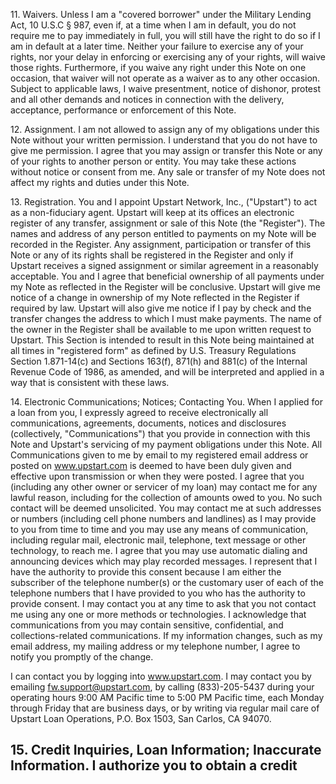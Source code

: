 <!-- PageHeader="DocuSign Envelope ID: DBA6052C-CD13-4FDA-828F-BB02701140B7" -->
<!-- PageHeader="Copy of the Electronic Original@ document managed by the eCore® On Demand (EOD™) Service." -->

11\.
Waivers. Unless I am a "covered borrower" under the Military Lending Act, 10 U.S.C § 987, even if,
at a time when I am in default, you do not require me to pay immediately in full, you will still have the right to
do so if I am in default at a later time. Neither your failure to exercise any of your rights, nor your delay in
enforcing or exercising any of your rights, will waive those rights. Furthermore, if you waive any right under
this Note on one occasion, that waiver will not operate as a waiver as to any other occasion. Subject to
applicable laws, I waive presentment, notice of dishonor, protest and all other demands and notices in
connection with the delivery, acceptance, performance or enforcement of this Note.

12\.
Assignment. I am not allowed to assign any of my obligations under this Note without your written
permission. I understand that you do not have to give me permission. I agree that you may assign or transfer
this Note or any of your rights to another person or entity. You may take these actions without notice or
consent from me. Any sale or transfer of my Note does not affect my rights and duties under this Note.

13\.
Registration. You and I appoint Upstart Network, Inc., ("Upstart") to act as a non-fiduciary agent.
Upstart will keep at its offices an electronic register of any transfer, assignment or sale of this Note (the
"Register"). The names and address of any person entitled to payments on my Note will be recorded in the
Register. Any assignment, participation or transfer of this Note or any of its rights shall be registered in the
Register and only if Upstart receives a signed assignment or similar agreement in a reasonably acceptable. You
and I agree that beneficial ownership of all payments under my Note as reflected in the Register will be
conclusive. Upstart will give me notice of a change in ownership of my Note reflected in the Register if
required by law. Upstart will also give me notice if I pay by check and the transfer changes the address to
which I must make payments. The name of the owner in the Register shall be available to me upon written
request to Upstart. This Section is intended to result in this Note being maintained at all times in "registered
form" as defined by U.S. Treasury Regulations Section 1.871-14(c) and Sections 163(f), 871(h) and 881(c) of
the Internal Revenue Code of 1986, as amended, and will be interpreted and applied in a way that is consistent
with these laws.

14\.
Electronic Communications; Notices; Contacting You. When I applied for a loan from you, I
expressly agreed to receive electronically all communications, agreements, documents, notices and disclosures
(collectively, "Communications") that you provide in connection with this Note and Upstart's servicing of my
payment obligations under this Note. All Communications given to me by email to my registered email
address or posted on www.upstart.com is deemed to have been duly given and effective upon transmission or
when they were posted. I agree that you (including any other owner or servicer of my loan) may contact me
for any lawful reason, including for the collection of amounts owed to you. No such contact will be deemed
unsolicited. You may contact me at such addresses or numbers (including cell phone numbers and landlines)
as I may provide to you from time to time and you may use any means of communication, including regular
mail, electronic mail, telephone, text message or other technology, to reach me. I agree that you may use
automatic dialing and announcing devices which may play recorded messages. I represent that I have the
authority to provide this consent because I am either the subscriber of the telephone number(s) or the
customary user of each of the telephone numbers that I have provided to you who has the authority to provide
consent. I may contact you at any time to ask that you not contact me using any one or more methods or
technologies. I acknowledge that communications from you may contain sensitive, confidential, and
collections-related communications. If my information changes, such as my email address, my mailing
address or my telephone number, I agree to notify you promptly of the change.

I can contact you by logging into www.upstart.com. I may contact you by emailing fw.support@upstart.com,
by calling (833)-205-5437 during your operating hours 9:00 AM Pacific time to 5:00 PM Pacific time, each
Monday through Friday that are business days, or by writing via regular mail care of Upstart Loan Operations,
P.O. Box 1503, San Carlos, CA 94070.


## 15. Credit Inquiries, Loan Information; Inaccurate Information. I authorize you to obtain a credit

<!-- PageFooter="The original document is owned by Velocity Investments, LLC and this copy was created on May 03, 2022 02:55:13 PM." -->
<!-- PageBreak -->

